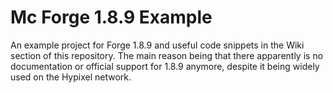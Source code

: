 # Mc Forge 1.8.9 Example
An example project for Forge 1.8.9 and useful code snippets in the Wiki section of this repository. The main reason being that there apparently is no documentation or official support for 1.8.9 anymore, despite it being widely used on the Hypixel network.
